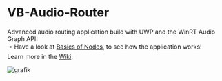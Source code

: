 # VB-Audio-Router
Advanced audio routing application build with UWP and the WinRT Audio Graph API!   
 🠖 Have a look at [Basics of Nodes](https://github.com/ShortDevelopment/VB-Audio-Router/wiki/Basics-of-Nodes), to see how the application works!   
Learn more in the [Wiki](https://github.com/ShortDevelopment/VB-Audio-Rooter/wiki).
   
![grafik](https://user-images.githubusercontent.com/55882808/132998304-699c1fe6-b862-423d-bee6-5555218d0e8a.png)
